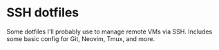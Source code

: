 # SSH dotfiles

Some dotfiles I'll probably use to manage remote VMs via SSH. Includes some basic config for Git, Neovim, Tmux, and more.

